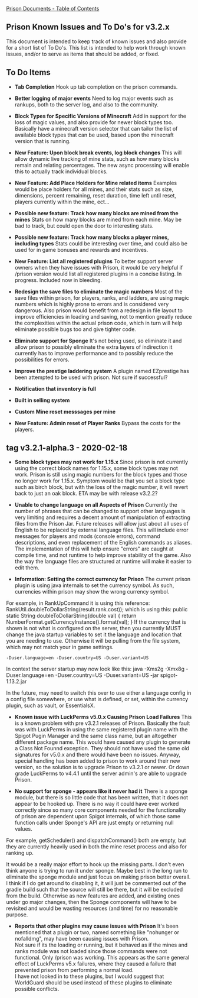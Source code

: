 [Prison Documents - Table of Contents](docs/prison_docs_000_toc.md)

## Prison Known Issues and To Do's for v3.2.x

This document is intended to keep track of known issues and also provide for
a short list of To Do's. This list is intended to help work through known
issues, and/or to serve as items that should be added, or fixed.


## To Do Items

* **Tab Completion**
Hook up tab completion on the prison commands.

* **Better logging of major events**
Need to log major events such as rankups, both to the server log, and also
to the community.

* **Block Types for Specific Versions of Minecraft**
Add in support for the loss of magic values, and also provide for newer block
types too.  Basically have a minecraft version selector that can 
tailor the list of available block types that can be used, based upon the
minecraft version that is running.

* **New Feature: Upon block break events, log block changes**
This will allow dynamic live tracking of mine stats, such as how many blocks
remain and relating percentages.  The new async processing will enable this
to actually track individual blocks.

* **New Feature: Add Place Holders for Mine related items**
Examples would be place holders for all mines, and their stats such as
size, dimensions, percent remaining, reset duration, time left until reset,
players currently within the mine, ect...

* **Possible new feature: Track how many blocks are mined from the mines**
Stats on how many blocks are mined from each mine. May be bad to track,
but could open the door to interesting stats.

* **Possible new feature: Track how many blocks a player mines, including types**
Stats could be interesting over time, and could also be used for in game
bonuses and rewards and incentives.

* **New Feature: List all registered plugins**
To better support server owners when they have issues with Prison, it would 
be very helpful if /prison version would list all registered plugins in
a concise listing. In progress.  Included now in bleeding.

* **Redesign the save files to eliminate the magic numbers**
Most of the save files within prison, for players, ranks, and ladders, are
using magic numbers which is highly prone to errors and is considered 
very dangerous.  Also prison would benefit from a redesign in file layout
to improve efficiencies in loading and saving, not to mention greatly reduce
the complexities within the actual prison code, which in turn will help 
eliminate possible bugs too and give tighter code.


* **Eliminate support for Sponge**
It's not being used, so eliminate it and allow prison to possibly eliminate the
extra layers of indirection it currently has to improve performance and to 
possibly reduce the possibilities for errors. 

* **Improve the prestige laddering system**
A plugin named EZprestige has been attempted to be used with prison. Not sure if successful?


* **Notification that inventory is full**

* **Built in selling system**

* **Custom Mine reset messsages per mine**

* **New Feature: Admin reset of Player Ranks**
Bypass the costs for the players.  




## tag v3.2.1-alpha.3 - 2020-02-18

* **Some block types may not work for 1.15.x**
Since prison is not currently using the correct block names for 1.15.x, some
block types may not work. Prison is still using magic numbers for the 
block types and those no longer work for 1.15.x.  Symptom would be that
you set a block type such as birch block, but with the loss of the magic 
number, it will revert back to just an oak block.  ETA may be with
release v3.2.2?

* **Unable to change language on all Aspects of Prison**
Currently the number of phrases that can be changed to support other
languages is very limiting and requires a decent amount of manipulation
of extracting files from the Prison Jar. Future releases will allow just
about all uses of English to be replaced by external language files.
This will include error messages for players and mods (console errors), 
command descriptions, and even replacement of the English commands as 
aliases.  The implementation of this will help ensure "errors" are caught
at compile time, and not runtime to help improve stability of the game.
Also the way the language files are structured at runtime will make it 
easier to edit them.

* **Information: Setting the correct currency for Prison**
The current prison plugin is using java internals to set the currency symbol.
As such, currencies within prison may show the wrong currency symbol.

For example, in RankUpCommand it is using this reference:
	RankUtil.doubleToDollarString(result.rank.cost));
which is using this:
    public static String doubleToDollarString(double val) {
        return NumberFormat.getCurrencyInstance().format(val);
    }
If the currency that is shown is not what is configured on the server, 
then you currently MUST change the java startup variables to set it
the language and location that you are needing to use.  Otherwise
it will be pulling from the file system, which may not match your
in game settings.

	-Duser.language=en -Duser.country=US -Duser.variant=US
In context the server startup may now look like this:
	java -Xms2g -Xmx8g -Duser.language=en -Duser.country=US -Duser.variant=US -jar spigot-1.13.2.jar

In the future, may need to switch this over to use either a language config in 
a config file somewhere, or use what is defined, or set, within the 
currency plugin, such as vault, or EssentialsX.


* **Known issue with LuckPerms v5.0.x Causing Prison Load Failures**
This is a known problem with pre v3.2.1 releases of Prison.  Basically the 
fault was with LuckPerms in using the same registered plugin name with the 
Spigot Pugin Manager and the same class name, but an altogether different 
package name.  This would have caused any plugin to generate a Class Not Founnd 
exception.  They should not have used the same old signatures for v5.0.x and 
there would have been no issues.
Anyway, special handling has been added to prison to work around their
new version, so the solution is to upgrade Prison to v3.2.1 or newer.  Or 
down grade LuckPerms to v4.4.1 until the server admin's are able to upgrade
Prison.


* **No support for sponge - appears like it never had it**
There is a sponge module, but there is so little code that has been written,
that it does not appear to be hooked up.  There is no way it could have ever worked
correctly since so many core components needed for the functionality of prison 
are dependent upon Spigot internals, of which those same function calls under 
Sponge's API are just empty or returning null values.

For example, getScheduler() and dispatchCommand() both are empty, but they 
are currently heavily used in both the mine reset process and also for
ranking up. 

It would be a really major effort to hook up the missing parts. I don't even 
think anyone is trying to run it under sponge.  Maybe best in the long run to 
eliminate the sponge module and just focus on making prison better overall.
I think if I do get around to disabling it, it will just be commented out of the
gradle build such that the source will still be there, but it will be excluded
from the build.  Otherwise as new features are added, and existing ones under go
major changes, then the Sponge components will have to be revisited and would be 
wasting resources (and time) for no reasonable purpose.


* **Reports that other plugins may cause issues with Prison**
It's been mentioned that a plugin or two, named something like 
"nohunger or nofalldmg", may have been causing issues with Prison.  
Not sure if its the loading or running, but it behaved as if the
mines and ranks module was not loaded since those commands were not
functional.  Only /prison was working.  This appears as the same general
effect of LuckPerms v5.x failures, where they caused a failure that
prevented prison from performing a normal load.  
I have not looked in to these plugins, but I would suggest that 
WorldGuard should be used instead of these plugins to eliminate possible
conflicts.

